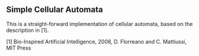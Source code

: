 Simple Cellular Automata
------------------------

This is a straight-forward implementation of cellular automata, based on the description in [1].

[1] Bio-Inspired Artificial Intelligence, 2008, D. Florreano and C. Mattiussi, MIT Press
